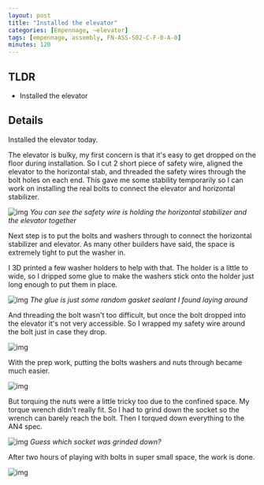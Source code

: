 ```yaml
---
layout: post
title: "Installed the elevator"
categories: [Empennage, ~elevator]
tags: [empennage, assembly, FN-ASS-S02-C-F-0-A-0]
minutes: 120
---
```


## TLDR

- Installed the elevator

## Details

Installed the elevator today.

The elevator is bulky, my first concern is that it's easy to get dropped on the floor during installation. So I cut 2 short piece of safety wire, aligned the elevator to the horizontal stab, and threaded the safety wires through the bolt holes on each end. This gave me some stability temporarily so I can work on installing the real bolts to connect the elevator and horizontal stabilizer.

![img](https://lh3.googleusercontent.com/pw/AP1GczN_owgjAYcNA6G-b3IkU0FYP-ihgY8FxkenGOzsiQp7A00A5iijI1Khom2IfPVNbaLDHXZaZoIz5IZh5tQAnkBsNrKAFJyXbPY08O0Vlx9nJ8GkyQccIh7_1NYXzf6Llt8KpfGmuKYTSfTBisUnNekDwQ=w1290-h1712-s-no-gm?authuser=0)
_You can see the safety wire is holding the horizontal stabilizer and the elevator together_

Next step is to put the bolts and washers through to connect the horizontal stabilizer and elevator. As many other builders have said, the space is extremely tight to put the washer in.

I 3D printed a few washer holders to help with that. The holder is a little to wide, so I dripped some glue to make the washers stick onto the holder just long enough to put them in place.

![img](https://lh3.googleusercontent.com/pw/AP1GczOL8nXnQgxBDtsoKLuJmiZDofp0s5TgweE56i0jDOSo3fvLXVJ-wd3gzGtWuP--yirMR867OhUbROC9XYWMOEwhR0OtI0DvGaZDgXzney0FO-RzUT8oIvGl9oMmu4fqSN7dpbM8cgAfvim012saqVGvoQ=w1290-h1712-s-no-gm?authuser=0)
_The glue is just some random gasket sealant I found laying around_

And threading the bolt wasn't too difficult, but once the bolt dropped into the elevator it's not very accessible. So I wrapped my safety wire around the bolt just in case they drop.

![img](https://lh3.googleusercontent.com/pw/AP1GczNTTxy3z5NrMyt1mrP7bBk3Pix6I1AYWvrQ2evciqzQcRTBnxSWp0sbLG3sg46p8NrheArD7LlVi3shiZiIDsPxBY6Ix85CPKU3wAO7a1AUaRvCXdfl4hRsT5Ez51AqVu5VOk4RAIG2p3EHLc2iUG0tOA=w1290-h1712-s-no-gm?authuser=0)

With the prep work, putting the bolts washers and nuts through became much easier.

![img](https://lh3.googleusercontent.com/pw/AP1GczOnIka9K1PVvNocm5P11Cmtja3CdXugwpmDD8GCQaZw92V6mz0MOwR18BxUUFOLmEtd-FzQMXSl23PNjUZXOxj5rZtZTMIsX0wH_4yOy7IO55VOj4pm8rRTbDW4WNVh5-uVRLhZix-ecep7-XXcARC9iQ=w1290-h1712-s-no-gm?authuser=0)

But torquing the nuts were a little tricky too due to the confined space. My torque wrench didn't really fit. So I had to grind down the socket so the wrench can barely reach the bolt. Then I torqued down everything to the AN4 spec.

![img](https://lh3.googleusercontent.com/pw/AP1GczO2Er5bXUvNqR7djR6z5D8xef4EIiPJSwsNLXodA_bUY_kqbaSV0ztURHwiw3oQJHplK1_7736tzSIPkW78Ypp2yMG0Ig90fqLYh_fgVXFyK8KA5HAz_UUopuX3akqhNvvFAsf3UukmCtTk4Tq8Q9guUA=w2282-h1712-s-no-gm?authuser=0)
_Guess which socket was grinded down?_

After two hours of playing with bolts in super small space, the work is done.

![img](https://lh3.googleusercontent.com/pw/AP1GczOQOf0miJ6A_S2wnREhK_-UL3GCxsZhX8PcuJpGfKoj4Pvg7MQSmKBuZzaw4kDDKXGYGw2MnBd6f-5DNvnBW3TW9i0G-BSSnMbSCm5VWb9DwnSQYAvOLnsq6yD26Yh8jTOrCUsr92Ieb6uujCJaRI9nRA=w2282-h1712-s-no-gm?authuser=0)

